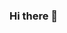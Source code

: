 ### Hi there 👋

<!--
**eunchong2lee/eunchong2lee** is a ✨ _special_ ✨ repository because its `README.md` (this file) appears on your GitHub profile.

<div align=center>
[![Hits](https://hits.seeyoufarm.com/api/count/incr/badge.svg?url=https%3A%2F%2Fgithub.com%2Feunchong2lee&count_bg=%23C5C83D&title_bg=%233550CF&icon=typescript.svg&icon_color=%23E7E7E7&title=hits&edge_flat=false)](https://hits.seeyoufarm.com)
 </div>

Here are some ideas to get you started:



- 🔭 I’m currently working on ...
- 🌱 I’m currently learning ...
- 👯 I’m looking to collaborate on ...
- 🤔 I’m looking for help with ...
- 💬 Ask me about ...
- 📫 How to reach me: ...
- 😄 Pronouns: ...
- ⚡ Fun fact: ...
-->

